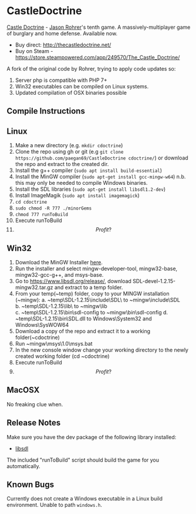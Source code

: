 CastleDoctrine
==============

[Castle Doctrine](http://thecastledoctrine.net/) - [Jason Rohrer](http://hcsoftware.sourceforge.net/jason-rohrer/)'s tenth game. A massively-multiplayer game of burglary and home defense. Available now.  

- Buy direct: http://thecastledoctrine.net/
- Buy on Steam - https://store.steampowered.com/app/249570/The_Castle_Doctrine/

A fork of the original code by Rohrer, trying to apply code updates so:
1. Server php is compatible with PHP 7+
2. Win32 executables can be compiled on Linux systems.
3. Updated compilation of OSX binaries possible

Compile Instructions
--------------------
Linux
-----

1. Make a new directory (e.g. `mkdir cdoctrine`)
2. Clone the repo using gh or git (e.g `git clone https://github.com/paegan69/CastleDoctrine cdoctrine/`) or download the repo and extract to the created dir.
3. Install the g++ compiler (`sudo apt install build-essential`)
4. Install the MinGW compiler (`sudo apt-get install gcc-mingw-w64`) n.b. this may only be needed to compile Windows binaries.
5. Install the SDL libraries (`sudo apt-get install libsdl1.2-dev`)
6. Install ImageMagik (`sudo apt install imagemagick`)
7. `cd cdoctrine`
8. `sudo chmod -R 777 ./minorGems`
9. `chmod 777 runToBuild`
10. Execute runToBuild
11. $$ Profit? $$

Win32
-----
1. Download the MinGW Installer [here](https://sourceforge.net/projects/mingw/).
2. Run the installer and select mingw-developer-tool, mingw32-base, mingw32-gcc-g++, and msys-base.
3. Go to https://www.libsdl.org/release/, download SDL-devel-1.2.15-mingw32.tar.gz and extract to a temp folder.
4. From your temp(~temp) folder, copy to your MINGW installation (~mingw):
     a. ~temp\SDL-1.2.15\include\SDL\ to ~mingw\include\SDL\
     b. ~temp\SDL-1.2.15\lib\ to ~mingw\lib\
     c. ~temp\SDL-1.2.15\bin\sdl-config to ~mingw\bin\sdl-config
     d. ~temp\SDL-1.2.15\bin\SDL.dll to Windows\System32 and Windows\SysWOW64
5. Download a copy of the repo and extract it to a working folder(~cdoctrine)
6. Run ~mingw\msys\1.0\msys.bat
7. In the new console window change your working directory to the newly created working folder (cd ~cdoctrine)
8. Execute runToBuild
9. $$ Profit? $$

MacOSX
------
No freaking clue when.

Release Notes
-------------
Make sure you have the dev package of the following library installed:
- [libsdl](https://www.libsdl.org/release/SDL-devel-1.2.15-mingw32.tar.gz)

The included "runToBuild" script should build the game for you automatically.

Known Bugs
----------
Currently does not create a Windows executable in a Linux build environment. Unable to path `windows.h`.
